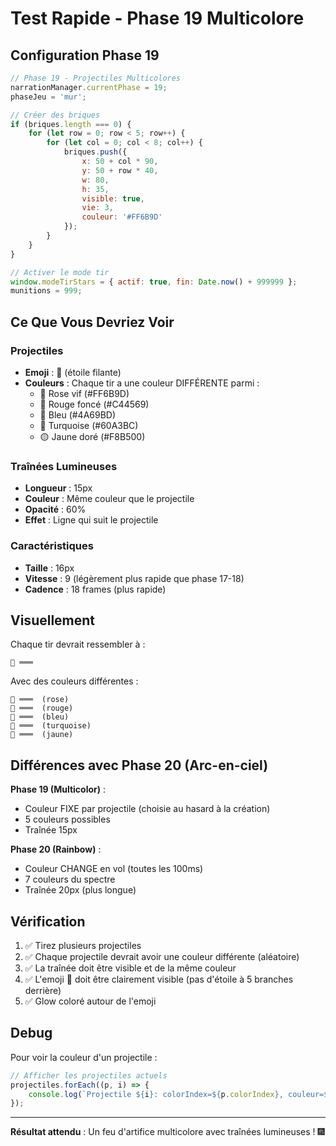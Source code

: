 # Test Rapide - Phase 19 Multicolore

## Configuration Phase 19

```javascript
// Phase 19 - Projectiles Multicolores
narrationManager.currentPhase = 19;
phaseJeu = 'mur';

// Créer des briques
if (briques.length === 0) {
    for (let row = 0; row < 5; row++) {
        for (let col = 0; col < 8; col++) {
            briques.push({
                x: 50 + col * 90,
                y: 50 + row * 40,
                w: 80,
                h: 35,
                visible: true,
                vie: 3,
                couleur: '#FF6B9D'
            });
        }
    }
}

// Activer le mode tir
window.modeTirStars = { actif: true, fin: Date.now() + 999999 };
munitions = 999;
```

## Ce Que Vous Devriez Voir

### Projectiles
- **Emoji** : 💫 (étoile filante)
- **Couleurs** : Chaque tir a une couleur DIFFÉRENTE parmi :
  - 🔴 Rose vif (#FF6B9D)
  - 🔴 Rouge foncé (#C44569)
  - 🔵 Bleu (#4A69BD)
  - 🔵 Turquoise (#60A3BC)
  - 🟡 Jaune doré (#F8B500)

### Traînées Lumineuses
- **Longueur** : 15px
- **Couleur** : Même couleur que le projectile
- **Opacité** : 60%
- **Effet** : Ligne qui suit le projectile

### Caractéristiques
- **Taille** : 16px
- **Vitesse** : 9 (légèrement plus rapide que phase 17-18)
- **Cadence** : 18 frames (plus rapide)

## Visuellement

Chaque tir devrait ressembler à :
```
💫 ═══
```

Avec des couleurs différentes :
```
💫 ═══  (rose)
💫 ═══  (rouge)
💫 ═══  (bleu)
💫 ═══  (turquoise)
💫 ═══  (jaune)
```

## Différences avec Phase 20 (Arc-en-ciel)

**Phase 19 (Multicolor)** :
- Couleur FIXE par projectile (choisie au hasard à la création)
- 5 couleurs possibles
- Traînée 15px

**Phase 20 (Rainbow)** :
- Couleur CHANGE en vol (toutes les 100ms)
- 7 couleurs du spectre
- Traînée 20px (plus longue)

## Vérification

1. ✅ Tirez plusieurs projectiles
2. ✅ Chaque projectile devrait avoir une couleur différente (aléatoire)
3. ✅ La traînée doit être visible et de la même couleur
4. ✅ L'emoji 💫 doit être clairement visible (pas d'étoile à 5 branches derrière)
5. ✅ Glow coloré autour de l'emoji

## Debug

Pour voir la couleur d'un projectile :
```javascript
// Afficher les projectiles actuels
projectiles.forEach((p, i) => {
    console.log(`Projectile ${i}: colorIndex=${p.colorIndex}, couleur=${p.config.color[p.colorIndex]}`);
});
```

---

**Résultat attendu** : Un feu d'artifice multicolore avec traînées lumineuses ! 🎆
